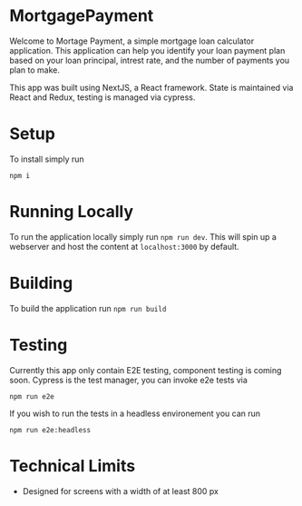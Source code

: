 # MortgagePayment
 
Welcome to Mortage Payment, a simple mortgage loan calculator application. 
This application can help you identify your loan payment plan based on your 
loan principal, intrest rate, and the number of payments you plan to make. 

This app was built using NextJS, a React framework. State is maintained via 
React and Redux, testing is managed via cypress.

# Setup

To install simply run

`npm i`

# Running Locally

To run the application locally simply run `npm run dev`. This will spin up 
a webserver and host the content at `localhost:3000` by default. 

# Building

To build the application run `npm run build`

# Testing

Currently this app only contain E2E testing, component testing is coming soon. 
Cypress is the test manager, you can invoke e2e tests via 

`npm run e2e`

If you wish to run the tests in a headless environement you can run

`npm run e2e:headless`



# Technical Limits

- Designed for screens with a width of at least 800 px
